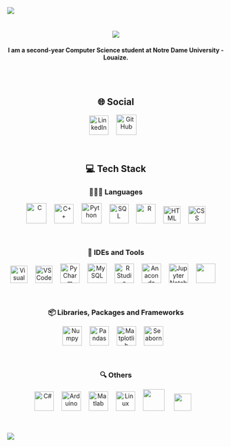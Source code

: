 <img src="https://github.com/ayhamsbh/ayhamsbh/assets/155199728/71fdbe6a-fd47-43fb-9673-b99af62379c7">
<h1 align="center"> <img src="https://readme-typing-svg.herokuapp.com/?font=Righteous&size=35&center=true&vCenter=true&width=500&height=70&duration=4000&lines=Hi+There!+👋;+I'm+Ayham+Bouhamdan!;"/></h1>
<h4 align="center"><b>I am a second-year Computer Science student at Notre Dame University - Louaize.</b></h4>
<br><br>
<h2 align="center">🌐 Social</h2>
<p align="center">
    <a href="https://www.linkedin.com/in/ayham-s-bouhamdan-b832202a1/"><img alt="LinkedIn"width="45px"src="https://cdn.jsdelivr.net/gh/devicons/devicon/icons/linkedin/linkedin-original.svg" /></a>&ensp;&ensp;
    <a href="https://github.com/ayhamsbh"><img alt="GitHub" width="47px" src="https://github.com/user-attachments/assets/2aecb407-7b45-417f-a5ab-0719265263ba" /></a>&ensp;&ensp;
</p>
<br>
<h2 align="center">💻 Tech Stack</h2>
<h3 align="center">👨🏻‍💻 Languages</h3>
<p align="center">
    <img alt="C" width="47px" src="https://cdn.jsdelivr.net/gh/devicons/devicon@latest/icons/c/c-original.svg" />&ensp;&ensp;
    <img alt="C++" width="45px" src="https://cdn.jsdelivr.net/gh/devicons/devicon@latest/icons/cplusplus/cplusplus-original.svg" />&ensp;&ensp;
    <a href="https://www.python.org/" target="_blank"><img alt="Python" width="47px" src="https://cdn.jsdelivr.net/gh/devicons/devicon@latest/icons/python/python-original.svg" /></a>&ensp;&ensp;
    <img alt="SQL" width="45px" src="https://cdn.jsdelivr.net/gh/devicons/devicon@latest/icons/azuresqldatabase/azuresqldatabase-original.svg" />&ensp;&ensp;
    <a href="https://www.r-project.org/" target="_blank"><img alt="R" width="45px" src="https://cdn.jsdelivr.net/gh/devicons/devicon@latest/icons/r/r-original.svg" /></a>&ensp;&ensp;
    <img alt="HTML" width="40px" src="https://cdn.jsdelivr.net/gh/devicons/devicon@latest/icons/html5/html5-original.svg" />&ensp;&ensp;
    <img alt="CSS" width="40px" src="https://cdn.jsdelivr.net/gh/devicons/devicon@latest/icons/css3/css3-original.svg" />
</p><br>

<h3 align="center">🧰 IDEs and Tools</h3>
<p align="center">
    <a href="https://visualstudio.microsoft.com/"><img alt="Visual Studio" width="40px" src="https://cdn.jsdelivr.net/gh/devicons/devicon@latest/icons/visualstudio/visualstudio-original.svg" /></a>&ensp;&ensp;
    <a href="https://code.visualstudio.com/"><img alt="VS Code" width="40px" src="https://cdn.jsdelivr.net/gh/devicons/devicon@latest/icons/vscode/vscode-original.svg" /></a>&ensp;&ensp;
    <img alt="PyCharm" width="45px" src="https://cdn.jsdelivr.net/gh/devicons/devicon@latest/icons/pycharm/pycharm-original.svg" />&ensp;&ensp;
    <a href="https://www.mysql.com/"><img alt="MySQL" width="45px" src="https://cdn.jsdelivr.net/gh/devicons/devicon@latest/icons/mysql/mysql-original.svg" /></a>&ensp;&ensp;
    <a href="https://posit.co/downloads/"><img alt="R Studio" width="45px" src="https://cdn.jsdelivr.net/gh/devicons/devicon@latest/icons/rstudio/rstudio-original.svg" /></a>&ensp;&ensp;
    <img alt="Anaconda" width="45px" src="https://cdn.jsdelivr.net/gh/devicons/devicon@latest/icons/anaconda/anaconda-original.svg" />&ensp;&ensp;
    <img alt="Jupyter Notebook" width="45px" src="https://cdn.jsdelivr.net/gh/devicons/devicon@latest/icons/jupyter/jupyter-original.svg" />&ensp;&ensp;
    <img width="45px" src="https://cdn.jsdelivr.net/gh/devicons/devicon@latest/icons/canva/canva-original.svg" />&ensp;&ensp;
    </p><br>

<h3 align="center">📦 Libraries, Packages and Frameworks</h3>
<p align="center">
    <img alt="Numpy" width="45px" src="https://cdn.jsdelivr.net/gh/devicons/devicon@latest/icons/numpy/numpy-original.svg" />&ensp;&ensp;
    <img alt="Pandas" width="45px" src="https://cdn.jsdelivr.net/gh/devicons/devicon@latest/icons/pandas/pandas-original.svg" />&ensp;&ensp;
    <img alt="Matplotlib" width="45px" src="https://cdn.jsdelivr.net/gh/devicons/devicon@latest/icons/matplotlib/matplotlib-original.svg" />&ensp;&ensp;
    <img alt="Seaborn" width="45px" src="https://github.com/user-attachments/assets/d4718fd5-315a-4202-9b29-774bda07f072" />&ensp;&ensp;
</p><br>

<h3 align="center">🔍 Others</h3>
<p align="center">
    <a href="https://www.w3schools.com/cs/index.php#:~:text=C%23%20(C%2DSharp)%20is,Start%20learning%20C%23%20now%20%C2%BB"><img alt="C#" width="45px" src="https://cdn.jsdelivr.net/gh/devicons/devicon@latest/icons/csharp/csharp-original.svg" /></a>&ensp;&ensp;
    <a href="https://www.arduino.cc/"><img alt="Arduino" width="45px" src="https://cdn.jsdelivr.net/gh/devicons/devicon@latest/icons/arduino/arduino-original.svg" /></a>&ensp;&ensp;
    <a href="https://www.mathworks.com/products/matlab.html"><img alt="Matlab" width="45px" src="https://cdn.jsdelivr.net/gh/devicons/devicon@latest/icons/matlab/matlab-original.svg" /></a>&ensp;&ensp;
    <img alt="Linux" width="45px" src="https://cdn.jsdelivr.net/gh/devicons/devicon/icons/linux/linux-original.svg" />&ensp;&ensp;
    <img width="50px" src="https://github.com/user-attachments/assets/62fb27ea-453b-47ba-a7e7-ce36646887c3" /> &ensp;&ensp;
    <img width="40px" src="https://cdn.jsdelivr.net/gh/devicons/devicon@latest/icons/unix/unix-original.svg" />&ensp;&ensp;
</p>
<br><br>

<img src="https://github.com/ayhamsbh/ayhamsbh/assets/155199728/71fdbe6a-fd47-43fb-9673-b99af62379c7">
